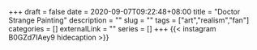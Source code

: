 +++
draft = false
date = 2020-09-07T09:22:48+08:00
title = "Doctor Strange Painting"
description = ""
slug = ""
tags = ["art","realism","fan"]
categories = []
externalLink = ""
series = []
+++
{{< instagram B0GZd7IAey9 hidecaption >}}
